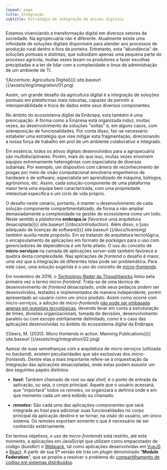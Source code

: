 ```yaml
---
layout: page
title: Integração
subtitle: Estratégia de integração de ativos digitais
---
```


Estamos vivenciando a transformação digital em diversos setores da sociedade. Na agropecuária não é diferente. Atualmente existe uma infinidade de soluções digitais disponíveis para atender aos processos de produção rural dentro e fora da porteira. Entretanto, esta "abundância" de soluções pontuais e distintas, que subsidiam apenas uma pequena parte do processo agrícola, muitas vezes levam os produtores a fazer escolhas precipitadas e a ter de lidar com a complexidade e ônus de administração de um ambiente de TI.

![Accenture: Agricultura Digital]({{ site.baseurl }}/assets/img/integration/01.png)

Assim, um grande desafio da agricultura digital é a integração de soluções pontuais em plataformas mais robustas, capazes de permitir a interoperabilidade e troca de dados entre seus diversos componentes.

No âmbito do ecossistema digital da Embrapa, esta também é uma preocupação. A forma como a Empresa está organizada induz, muitas vezes, ao desenvolvimento de soluções "soltas" e, em alguns casos, com sobreposição de funcionalidades. Por conta disso, faz-se necessário estabeler uma estratégia que vise mitigar esta fragmentação, direcionando a nossa força de trabalho em prol de um ambiente colaborativo e integrado.

Em essência, todos os ativos digitais desenvolvidos para a agropecuária são multidisciplinares. Porém, mais do que isso, muitas vezes envolvem equipes extremamente heterogênias com especialista de diversas subáreas. Por exemplo, um dispositivo com câmera de reconhecimento de pragas por meio de visão computacional envolveria engenheiros de hardware e de software, especialista em aprendizado de máquina, biólogos, agrônomos, etc. Assim, cada solução-componente de uma plataforma maior teria uma equipe bem caracterizada, com uma propriedade intelectual específica e um ciclo de vida próprio.

O desafio neste cenário, portanto, é manter o desenvolvimento de cada solução-componente compartimentalizado, de forma a não ampliar demasiadamente a complexidade na gestão do ecossistema como um todo. Neste sentido a plataforma **embrapa.io** [favorece uma arquitetura desacoplada]({{ site.baseurl }}/docs/introduction). Além disso, o [uso adequado de licenças de software]({{ site.baseurl }}/docs/licensing) também auxilia neste propósito. Em se tratando de arquitetura tecnológica, o encapsulamento de aplicações em formato de _packages_ para o uso com gerenciadores de dependência é um forte aliado. O uso do conceito de **micro-serviços** na camada de aplicações _server-side_ também favorece a quebra desta complexidade. Nas aplicações de _frontend_ o desafio é maior, uma vez que a integração de diferentes telas pode ser problemática. Para este caso, uma solução sugerida é o uso do conceito de [_micro-frontends_](https://micro-frontends.org).

Em novembro de 2016, o [_Technology Radar_ da Thoughtworks](https://www.thoughtworks.com/content/dam/thoughtworks/documents/radar/2016/11/tr_technology_radar_vol_15_pt.pdf) listou pela primeira vez o termo _micro-frontend_. Trata-se de uma técnica de desenvolvimento de _frontend_ desacoplado, onde seus pedaços podem ser desenvolvidos, testados e implementados de maneira independente, porém apresentado ao usuário como um único produto. Assim como ocorre com micro-serviços, a adoção de _micro-frontends_ [não pode ser embasada apenas em questões tecnológicas](https://www.sciencedirect.com/science/article/pii/S0950584921000549), devendo levar em conta a estruturação de times, divisões organizacionais, tomada de decisões, desenvolvimento paralelo ou com escopo estritamente delimitado, como é o caso das aplicações desenvolvidas no âmbito do ecossistema digital da Embrapa.

![Geers, M. (2020). Micro frontends in action. Manning Publications]({{ site.baseurl }}/assets/img/integration/02.png)

Apesar de suas semelhanças com a arquitetura de micro serviços (utilizada no _backend_), existem peculiaridades que são exclusivas dos _micro-frontends_. Dentre elas a mais importante refere-se à orquestração da integração das aplicações desacopladas, onde estas podem assumir um dos seguintes papéis distintos:

- **_host_:** Também chamado de _root_ ou _app shell_, é o ponto de entrada da aplicação, ou seja, o corpo principal. Aquele que o usuário acessará, que "importará" todos os _remotes_, os organizará e definirá onde e em que momento cada um será exibido ou chamado.

- **_remotes_:** São cada uma das aplicações-componentes que será integrada ao _host_ para adicionar suas funcionalidades no corpo principal da aplicação destino e se tornar, na visão do usuário, um único sistema. Os _remotes_ exportam somente o que é necessário de ser conhecido externamente.

Em termos objetivos, o uso de _micro-frontends_ está restrito, até este momento, a aplicações em JavaScript que utilizam como empacotador de código (_bundler_) o [Webpack](https://webpack.js.org), tal como aplicações desenvolvidas em [VueJS](https://vuejs.org) e [React](https://pt-br.reactjs.org). A partir de sua 5ª versão ele trás um _plugin_ denominado "**Module Federation**", que se propõe a resolver o problema do [compartilhamento de código em sistemas distribuídos](https://dev.to/marais/webpack-5-and-module-federation-4j1i).

